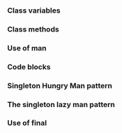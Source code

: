 

### Class variables
### Class methods
### Use of man
### Code blocks
### Singleton Hungry Man pattern
### The singleton lazy man pattern
### Use of final
